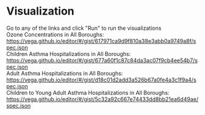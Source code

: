# Visualization
Go to any of the links and click "Run" to run the visualizations <br />
Ozone Concentrations in All Boroughs: https://vega.github.io/editor/#/gist/617971ca9d9f810a38e3abb0a9749a8f/spec.json <br />
Children Asthma Hospitalizations in All Boroughs: https://vega.github.io/editor/#/gist/677a60f1c87c84da3ac07f9cb4ee54b7/spec.json <br />
Adult Asthma Hospitalizations in All Boroughs: https://vega.github.io/editor/#/gist/d18c01d2add3a526b67a0fe4a3c1f9a4/spec.json <br />
Children to Young Adult Asthma Hospitalizations in All Boroughs: https://vega.github.io/editor/#/gist/5c32a92c667e74433dd8bb21ea6d49ae/spec.json <br />

